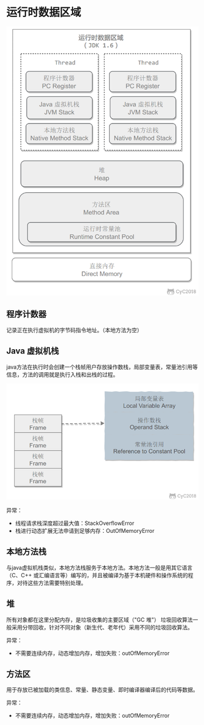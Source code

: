 # 运行时数据区域

![title](https://raw.githubusercontent.com/pallcard/noteImg/master/noteImg/2020/03/17/5778d113-8e13-4c53-b5bf-801e58080b97-1584375173434.png)

## 程序计数器
记录正在执行虚拟机的字节码指令地址。（本地方法为空）

## Java 虚拟机栈
java方法在执行时会创建一个栈帧用户存放操作数栈，局部变量表，常量池引用等信息，方法的调用就是执行入栈和出栈的过程。

![title](https://raw.githubusercontent.com/pallcard/noteImg/master/noteImg/2020/03/17/8442519f-0b4d-48f4-8229-56f984363c69-1584375708954.png)

异常：
* 线程请求栈深度超过最大值：StackOverflowError
* 栈进行动态扩展无法申请到足够内存：OutOfMemoryError

## 本地方法栈
与java虚拟机栈类似，本地方法栈服务于本地方法。本地方法一般是用其它语言（C、C++ 或汇编语言等）编写的，并且被编译为基于本机硬件和操作系统的程序，对待这些方法需要特别处理。


## 堆

所有对象都在这里分配内存，是垃圾收集的主要区域（"GC 堆"）
垃圾回收算法一般采用分带回收，针对不同对象（新生代、老年代）采用不同的垃圾回收算法。

异常：
* 不需要连续内存，动态增加内存，增加失败：outOfMemoryError

## 方法区

用于存放已被加载的类信息、常量、静态变量、即时编译器编译后的代码等数据。

异常：
* 不需要连续内存，动态增加内存，增加失败：outOfMemoryError





